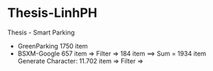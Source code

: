 # Thesis-LinhPH
Thesis - Smart Parking


- GreenParking 1750 item
- BSXM-Google 657 item => Filter => 184 item
==> Sum = 1934 item
Generate Character: 11.702 item => Filter => 